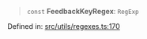 > `const` **FeedbackKeyRegex**: `RegExp`

Defined in: [src/utils/regexes.ts:170](https://github.com/bhavjitChauhan/khan-api/blob/67d30ab4498111952301bcaddbef9a132bf75105/src/utils/regexes.ts#L170)
